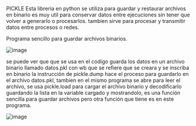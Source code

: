 PICKLE
Esta libreria en python se utiliza para guardar y restaurar archivos en binario es muy
util para conservar datos entre ejecuciones sin tener que volver a generarlo o
procesarlos. tambien sirve para procesar y transmitir datos entre procesos o redes.

Programa sencillo para guardar archivos binarios.

![image](https://github.com/user-attachments/assets/de6ae6b7-265f-44c0-8055-e083ccca4c0b)


se puede ver que que se usa en el codigo guarda los datos en un archivo binario
llamado datos.pkl con wb que se refiere que se creara y se inscriba en binario la
instrucción de pickle.dump hace el proceso para guardarlo en el archivo datos.pkl,
tambien en el mismo programa se abre para leer el archivo, se usa pickle.load para
cargar el archivo binario y decodificarlo
guardando la lista en la variable cargado y mostrandolo, es una función sencilla para
guardar archivos pero otra función que tiene es en este programa.

![image](https://github.com/user-attachments/assets/bb419fb4-b68f-44c7-baa4-0b83a4a96970)



